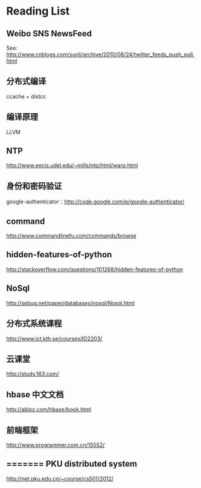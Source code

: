 Reading List
=============================

Weibo SNS NewsFeed
-------------------
See:
http://www.cnblogs.com/sunli/archive/2010/08/24/twitter_feeds_push_pull.html

分布式编译
----------------------
ccache + distcc

编译原理
----------------------
LLVM

NTP
----------------------
http://www.eecis.udel.edu/~mills/ntp/html/warp.html

身份和密码验证
-----------------------
google-authenticator：http://code.google.com/p/google-authenticator/

command 
-----------------------
http://www.commandlinefu.com/commands/browse


hidden-features-of-python
------------------------------
http://stackoverflow.com/questions/101268/hidden-features-of-python

NoSql
----------------------------------------
http://sebug.net/paper/databases/nosql/Nosql.html

分布式系统课程
---------------------
http://www.ict.kth.se/courses/ID2203/

云课堂
----------------
http://study.163.com/

hbase 中文文档
----------------------
http://abloz.com/hbase/book.html

前端框架
-------------------------
http://www.programmer.com.cn/15552/

=======
PKU distributed system
---------------------------------
http://net.pku.edu.cn/~course/cs501/2012/
